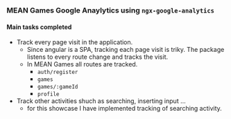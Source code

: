 ### MEAN Games Google Anaylytics using `ngx-google-analytics`

#### Main tasks completed

* Track every page visit in the application.
  * Since angular is a SPA, tracking each page visit is triky. The package listens to every route change and tracks the visit.
  * In MEAN Games all routes are tracked.
    * `auth/register`
    *  `games`
    *  `games/:gameId`
    *  `profile`
* Track other activities shuch as searching, inserting input ...
  * for this showcase I have implemented tracking of searching activity.